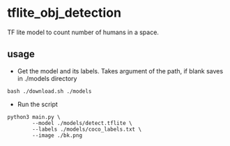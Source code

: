 # tflite_obj_detection
TF lite model to count number of humans in a space.


## usage
- Get the model and its labels. Takes argument of the path, if blank saves in ./models directory
```console
bash ./download.sh ./models
```

- Run the script
```console
python3 main.py \
        --model ./models/detect.tflite \
        --labels ./models/coco_labels.txt \
        --image ./bk.png
```
